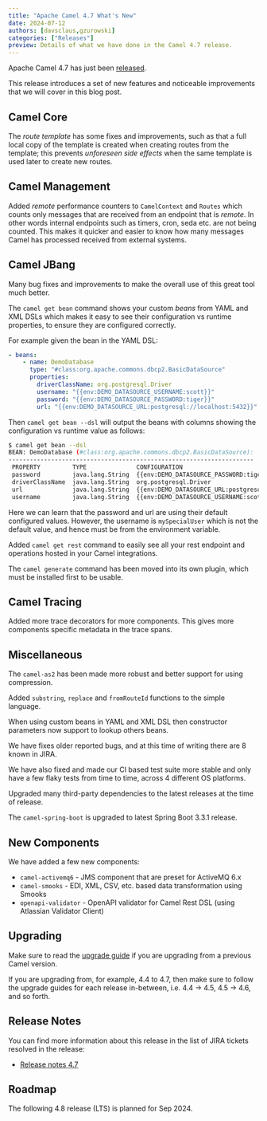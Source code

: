 ```yaml
---
title: "Apache Camel 4.7 What's New"
date: 2024-07-12
authors: [davsclaus,gzurowski]
categories: ["Releases"]
preview: Details of what we have done in the Camel 4.7 release.
---
```


Apache Camel 4.7 has just been [released](/blog/2024/07/RELEASE-4.7.0/).

This release introduces a set of new features and noticeable improvements that we will cover in this blog post.

## Camel Core

The _route template_ has some fixes and improvements, such as that a full local copy
of the template is created when creating routes from the template; this prevents _unforeseen side effects_
when the same template is used later to create new routes.

## Camel Management

Added _remote_ performance counters to `CamelContext` and `Routes` which counts only
messages that are received from an endpoint that is _remote_. In other words internal endpoints
such as timers, cron, seda etc. are not being counted. This makes it quicker and easier
to know how many messages Camel has processed received from external systems.

## Camel JBang

Many bug fixes and improvements to make the overall use of this great tool much better.

The `camel get bean` command shows your custom _beans_ from YAML and XML DSLs which makes
it easy to see their configuration vs runtime properties, to ensure they are configured correctly.

For example given the bean in the YAML DSL:

```yaml
- beans:
    - name: DemoDatabase
      type: "#class:org.apache.commons.dbcp2.BasicDataSource"
      properties:
        driverClassName: org.postgresql.Driver
        username: "{{env:DEMO_DATASOURCE_USERNAME:scott}}"
        password: "{{env:DEMO_DATASOURCE_PASSWORD:tiger}}"
        url: "{{env:DEMO_DATASOURCE_URL:postgresql://localhost:5432}}"
```

Then `camel get bean --dsl` will output the beans with columns showing the configuration vs runtime value as follows:

```bash
$ camel get bean --dsl
BEAN: DemoDatabase (#class:org.apache.commons.dbcp2.BasicDataSource):
---------------------------------------------------------------------
 PROPERTY         TYPE              CONFIGURATION                                            VALUE
 password         java.lang.String  {{env:DEMO_DATASOURCE_PASSWORD:tiger}}                   tiger
 driverClassName  java.lang.String  org.postgresql.Driver                                    org.postgresql.Driver
 url              java.lang.String  {{env:DEMO_DATASOURCE_URL:postgresql://localhost:5432}}  postgresql://localhost:5432
 username         java.lang.String  {{env:DEMO_DATASOURCE_USERNAME:scott}}                   mySpecialUser
```

Here we can learn that the password and url are using their default configured values.
However, the username is `mySpecialUser` which is not the default value, and hence must be from the environment variable.

Added `camel get rest` command to easily see all your rest endpoint and operations hosted in your Camel integrations.

The `camel generate` command has been moved into its own plugin, which must be installed first to be usable.

## Camel Tracing

Added more trace decorators for more components. This gives more components specific metadata
in the trace spans. 

## Miscellaneous

The `camel-as2` has been made more robust and better support for using compression.

Added `substring`, `replace` and `fromRouteId` functions to the simple language.

When using custom beans in YAML and XML DSL then constructor parameters now support
to lookup others beans.

We have fixes older reported bugs, and at this time of writing there are 8 known in JIRA.

We have also fixed and made our CI based test suite more stable and only have a few flaky tests
from time to time, across 4 different OS platforms.

Upgraded many third-party dependencies to the latest releases at the time of release.

The `camel-spring-boot` is upgraded to latest Spring Boot 3.3.1 release.

## New Components

We have added a few new components:  

- `camel-activemq6` - JMS component that are preset for ActiveMQ 6.x
- `camel-smooks` -  EDI, XML, CSV, etc. based data transformation using Smooks
- `openapi-validator` - OpenAPI validator for Camel Rest DSL (using Atlassian Validator Client)

## Upgrading

Make sure to read the [upgrade guide](/manual/camel-4x-upgrade-guide-4_7.html) if you are upgrading from a previous Camel version.

If you are upgrading from, for example, 4.4 to 4.7, then make sure to follow the upgrade guides for each release in-between, i.e.
4.4 -> 4.5, 4.5 -> 4.6, and so forth.

## Release Notes

You can find more information about this release in the list of JIRA tickets resolved in the release:

- [Release notes 4.7](/releases/release-4.7.0/)

## Roadmap

The following 4.8 release (LTS) is planned for Sep 2024.

